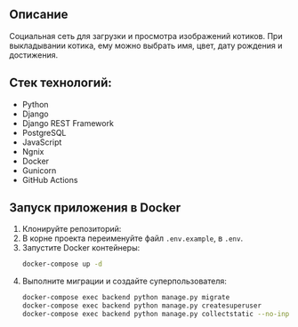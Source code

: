 ## Описание 
Социальная сеть для загрузки и просмотра изображений котиков. При выкладывании котика, ему можно выбрать имя, цвет, дату рождения и достижения.

## Стек технологий:
- Python
- Django
- Django REST Framework
- PostgreSQL
- JavaScript
- Ngnix
- Docker
- Gunicorn
- GitHub Actions

## Запуск приложения в Docker

1. Клонируйте репозиторий:
2. В корне проекта переименуйте файл `.env.example`, в `.env`.
3. Запустите Docker контейнеры:
   ```bash
   docker-compose up -d
   ```
4. Выполните миграции и создайте суперпользователя:
   ```bash
   docker-compose exec backend python manage.py migrate
   docker-compose exec backend python manage.py createsuperuser
   docker-compose exec backend python manage.py collectstatic --no-input
   ```
